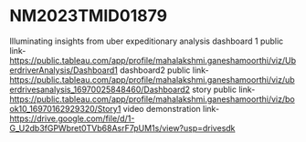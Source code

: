 # NM2023TMID01879
Illuminating insights from uber expeditionary analysis 
dashboard 1 public link-https://public.tableau.com/app/profile/mahalakshmi.ganeshamoorthi/viz/UberdriverAnalysis/Dashboard1
dashboard2 public link-https://public.tableau.com/app/profile/mahalakshmi.ganeshamoorthi/viz/uberdrivesanalysis_16970025848460/Dashboard2
story public link-https://public.tableau.com/app/profile/mahalakshmi.ganeshamoorthi/viz/book10_16970162929320/Story1
video demonstration link-https://drive.google.com/file/d/1-G_U2db3fGPWbret0TVb68AsrF7pUM1s/view?usp=drivesdk
